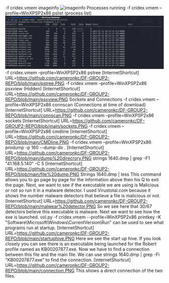 -f cridex.vmem imageinfo
<img width="379" alt="imageinfo" src="https://user-images.githubusercontent.com/15861347/144344199-a4f0912f-fdb2-4100-88ca-f1a8019dbc95.PNG">
Processes running
-f cridex.vmem –profile=WinXPSP2x86 pslist (process list)
![InternetShortcut](pslist.PNG)
-f cridex.vmem –profile=WinXPSP2x86 pstree
 [InternetShortcut]
URL=https://github.com/cameronkc/DF-GROUP2-REPO/blob/main/pstree.PNG
-f cridex.vmem –profile=WinXPSP2x86 psxview (Hidden)
 [InternetShortcut]
URL=https://github.com/cameronkc/DF-GROUP2-REPO/blob/main/psxview.PNG
Sockets and Connections
-f cridex.vmem –profile=WinXPSP2x86 connscan (Connections at time of download)
[InternetShortcut]
URL=https://github.com/cameronkc/DF-GROUP2-REPO/blob/main/connscan.PNG
-f cridex.vmem –profile=WinXPSP2x86 sockets
 [InternetShortcut]
URL=https://github.com/cameronkc/DF-GROUP2-REPO/blob/main/sockets.PNG
-f cridex.vmem –profile=WinXPSP2x86 cmdline
 [InternetShortcut]
URL=https://github.com/cameronkc/DF-GROUP2-REPO/blob/main/CMDline.PNG
-f cridex.vmem –profile=WinXPSP2x86 prodump -p 160  --dump-dir .
 [InternetShortcut]
URL=https://github.com/cameronkc/DF-GROUP2-REPO/blob/main/dump%20direcrory.PNG
strings 1640.dmp | grep -F1 "41.168.5.140" -C 5
[InternetShortcut]
URL=https://github.com/cameronkc/DF-GROUP2-REPO/blob/main/file%20dump.PNG
Strings 1640.dmp | less
This command allows you to go page by page for the information above then his Q to exit the page.
Next, we want to see if the executable we are using is Malicious or not so run it in a malware detector. I used Virustotal.com because it shows the number malware detectors that believe a file is malicious or not.
[InternetShortcut]
URL=https://github.com/cameronkc/DF-GROUP2-REPO/blob/main/malwear%20detector.PNG
So we see here that 30/67 detectors believe this executable is malware.
Next we want to see how the exe is launched.
vol.py -f cridex.vmem --profile=WinXPSP2x86 printkey -K "Software\Microsoft\Windows\CurrentVersion\Run" can be used to see what programs run at startup.
 [InternetShortcut]
URL=https://github.com/cameronkc/DF-GROUP2-REPO/blob/main/startuphive.PNG
Here we see the start up hive. If you look closely you can see there is an executable being launched for the Robert profile named as KB00207877.exe.
Now we have to find a connection between this file and the main file.
We can use strings 1640.dmp | grep -Fi "KB00207877.exe" to find the connection.
[InternetShortcut]
URL=https://github.com/cameronkc/DF-GROUP2-REPO/blob/main/connection.PNG
This shows a direct connection of the two files.
